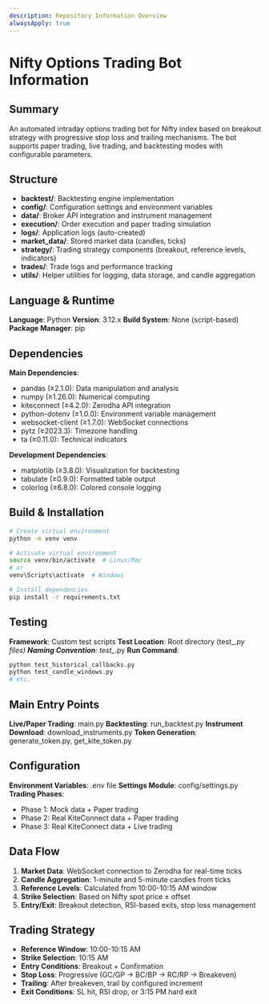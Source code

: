 ```yaml
---
description: Repository Information Overview
alwaysApply: true
---
```


# Nifty Options Trading Bot Information

## Summary
An automated intraday options trading bot for Nifty index based on breakout strategy with progressive stop loss and trailing mechanisms. The bot supports paper trading, live trading, and backtesting modes with configurable parameters.

## Structure
- **backtest/**: Backtesting engine implementation
- **config/**: Configuration settings and environment variables
- **data/**: Broker API integration and instrument management
- **execution/**: Order execution and paper trading simulation
- **logs/**: Application logs (auto-created)
- **market_data/**: Stored market data (candles, ticks)
- **strategy/**: Trading strategy components (breakout, reference levels, indicators)
- **trades/**: Trade logs and performance tracking
- **utils/**: Helper utilities for logging, data storage, and candle aggregation

## Language & Runtime
**Language**: Python
**Version**: 3.12.x
**Build System**: None (script-based)
**Package Manager**: pip

## Dependencies
**Main Dependencies**:
- pandas (≥2.1.0): Data manipulation and analysis
- numpy (≥1.26.0): Numerical computing
- kiteconnect (≥4.2.0): Zerodha API integration
- python-dotenv (≥1.0.0): Environment variable management
- websocket-client (≥1.7.0): WebSocket connections
- pytz (≥2023.3): Timezone handling
- ta (≥0.11.0): Technical indicators

**Development Dependencies**:
- matplotlib (≥3.8.0): Visualization for backtesting
- tabulate (≥0.9.0): Formatted table output
- colorlog (≥6.8.0): Colored console logging

## Build & Installation
```bash
# Create virtual environment
python -m venv venv

# Activate virtual environment
source venv/bin/activate  # Linux/Mac
# or
venv\Scripts\activate  # Windows

# Install dependencies
pip install -r requirements.txt
```

## Testing
**Framework**: Custom test scripts
**Test Location**: Root directory (test_*.py files)
**Naming Convention**: test_*.py
**Run Command**:
```bash
python test_historical_callbacks.py
python test_candle_windows.py
# etc.
```

## Main Entry Points
**Live/Paper Trading**: main.py
**Backtesting**: run_backtest.py
**Instrument Download**: download_instruments.py
**Token Generation**: generate_token.py, get_kite_token.py

## Configuration
**Environment Variables**: .env file
**Settings Module**: config/settings.py
**Trading Phases**:
- Phase 1: Mock data + Paper trading
- Phase 2: Real KiteConnect data + Paper trading
- Phase 3: Real KiteConnect data + Live trading

## Data Flow
1. **Market Data**: WebSocket connection to Zerodha for real-time ticks
2. **Candle Aggregation**: 1-minute and 5-minute candles from ticks
3. **Reference Levels**: Calculated from 10:00-10:15 AM window
4. **Strike Selection**: Based on Nifty spot price ± offset
5. **Entry/Exit**: Breakout detection, RSI-based exits, stop loss management

## Trading Strategy
- **Reference Window**: 10:00-10:15 AM
- **Strike Selection**: 10:15 AM
- **Entry Conditions**: Breakout + Confirmation
- **Stop Loss**: Progressive (GC/GP → BC/BP → RC/RP → Breakeven)
- **Trailing**: After breakeven, trail by configured increment
- **Exit Conditions**: SL hit, RSI drop, or 3:15 PM hard exit